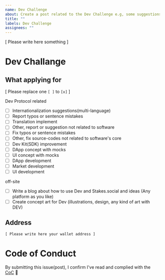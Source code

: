 ```yaml
---
name: Dev Challenge
about: Create a post related to the Dev Challenge e.g, some suggestions, ideas, works, etc.
title: ""
labels: Dev Challenge
assignees: ""
---
```


[ Please write here something ]

# Dev Challange

## What applying for

[ Please replace one `[ ]` to `[x]` ]

Dev Protocol related

- [ ] Internationalization suggestions(multi-language)
- [ ] Report typos or sentence mistakes
- [ ] Translation implement
- [ ] Other, report or suggestion not related to software
- [ ] Fix typos or sentence mistakes
- [ ] Other, fix source-codes not related to software's core
- [ ] Dev Kit(SDK) improvement
- [ ] DApp concept with mocks
- [ ] UI concept with mocks
- [ ] DApp development
- [ ] Market development
- [ ] UI development

off-site

- [ ] Write a blog about how to use Dev and Stakes.social and ideas (Any platform as you like)
- [ ] Create concept art for Dev (illustrations, design, any kind of art with DEV)

## Address

`[ Please write here your wallet address ]`

# Code of Conduct

By submitting this issue(post), I confirm I've read and complied with the [CoC](https://github.com/dev-protocol/community/blob/main/CODE_OF_CONDUCT.md) 🖖
